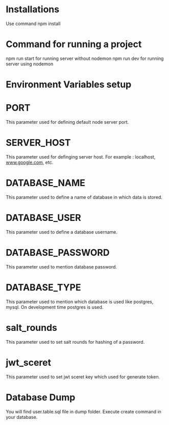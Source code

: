 # Installations

Use command npm install

# Command for running a project

npm run start for running server without nodemon
npm run dev for running server using nodemon

# Environment Variables setup

# PORT

This parameter used for defining default node server port.

# SERVER_HOST

This parameter used for definging server host. For example : localhost, www.google.com, etc.

# DATABASE_NAME

This parameter used to define a name of database in which data is stored.

# DATABASE_USER

This parameter used to define a database username.

# DATABASE_PASSWORD

This parameter used to mention database password.

# DATABASE_TYPE

This parameter used to mention which database is used like postgres, mysql. On development time postgres is used.

# salt_rounds

This parameter used to set salt rounds for hashing of a password.

# jwt_sceret

This parameter used to set jwt sceret key which used for generate token.

# Database Dump

You will find user.table.sql file in dump folder. Execute create command in your database.
